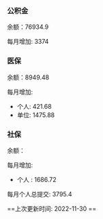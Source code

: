 ### 公积金

余额：76934.9

每月增加: 3374

### 医保

余额：8949.48

每月增加:
- 个人: 421.68
- 单位: 1475.88


### 社保

余额：

每月增加:
- 个人 : 1686.72


每月个人总提交: 3795.4

==上次更新时间: 2022-11-30 ==

